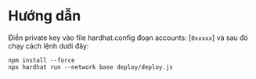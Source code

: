 # Hướng dẫn

Điền private key vào file hardhat.config đoạn accounts: [`0xxxxx`] và sau đó chạy cách lệnh dưới đây:

```shell
npm install --force
npx hardhat run --network base deploy/deploy.js
```